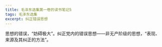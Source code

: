 ```yaml
---
title: 毛泽东选集第一卷的读书笔记5
tags: 毛泽东选集
excerpt: 纠正错误思想
---
```


思想的错误，“妨碍极大”。纠正党内的错误思想——非无产阶级的思想，“表现、来源及其纠正的方法”。
